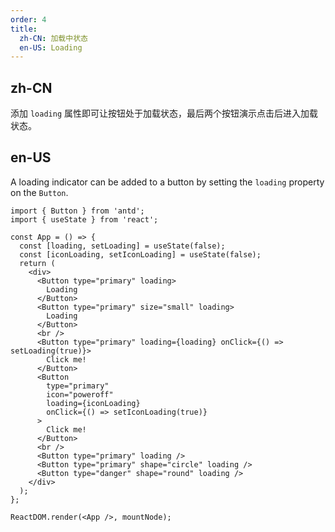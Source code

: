 ```yaml
---
order: 4
title:
  zh-CN: 加载中状态
  en-US: Loading
---
```


## zh-CN

添加 `loading` 属性即可让按钮处于加载状态，最后两个按钮演示点击后进入加载状态。

## en-US

A loading indicator can be added to a button by setting the `loading` property on the `Button`.

```tsx
import { Button } from 'antd';
import { useState } from 'react';

const App = () => {
  const [loading, setLoading] = useState(false);
  const [iconLoading, setIconLoading] = useState(false);
  return (
    <div>
      <Button type="primary" loading>
        Loading
      </Button>
      <Button type="primary" size="small" loading>
        Loading
      </Button>
      <br />
      <Button type="primary" loading={loading} onClick={() => setLoading(true)}>
        Click me!
      </Button>
      <Button
        type="primary"
        icon="poweroff"
        loading={iconLoading}
        onClick={() => setIconLoading(true)}
      >
        Click me!
      </Button>
      <br />
      <Button type="primary" loading />
      <Button type="primary" shape="circle" loading />
      <Button type="danger" shape="round" loading />
    </div>
  );
};

ReactDOM.render(<App />, mountNode);
```
